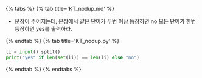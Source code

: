 {% tabs %}
{% tab title='KT_nodup.md' %}

* 문장이 주어지는데, 문장에서 같은 단어가 두번 이상 등장하면 no 모든 단어가 한번 등장하면 yes를 출력하라.

{% endtab %}
{% tab title='KT_nodup.py' %}

```py
li = input().split()
print("yes" if len(set(li)) == len(li) else "no")
```

{% endtab %}
{% endtabs %}